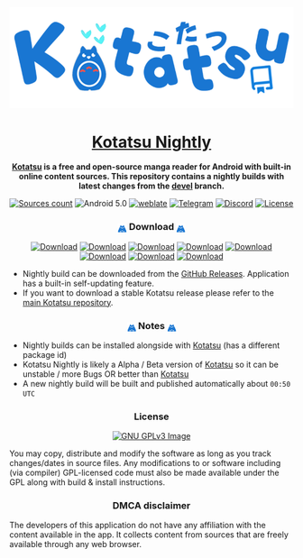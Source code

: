 <div align="center">

<a href="https://kotatsu.app">
    <img src="./.github/assets/vtuber.png" alt="Kotatsu Logo" title="Kotatsu" width="600"/>
</a>

# [Kotatsu Nightly](#)

**[Kotatsu](https://github.com/KotatsuApp/Kotatsu) is a free and open-source manga reader for Android with built-in online content sources. This repository contains a nightly builds with latest changes from the [devel](https://github.com/KotatsuApp/Kotatsu/commits/devel/) branch.**

[![Sources count](https://img.shields.io/badge/dynamic/yaml?url=https%3A%2F%2Fraw.githubusercontent.com%2FKotatsuApp%2Fkotatsu-parsers%2Frefs%2Fheads%2Fmaster%2F.github%2Fsummary.yaml&query=total&label=manga%20sources&color=%23E9321C)](https://github.com/KotatsuApp/kotatsu-parsers) ![Android 5.0](https://img.shields.io/badge/android-5.0+-brightgreen) [![weblate](https://hosted.weblate.org/widgets/kotatsu/-/strings/svg-badge.svg)](https://hosted.weblate.org/engage/kotatsu/) [![Telegram](https://img.shields.io/badge/chat-telegram-60ACFF)](https://t.me/kotatsuapp) [![Discord](https://img.shields.io/discord/898363402467045416?color=5865f2&label=discord)](https://discord.gg/NNJ5RgVBC5) [![License](https://img.shields.io/github/license/KotatsuApp/Kotatsu)](https://github.com/KotatsuApp/Kotatsu/blob/devel/LICENSE)

### <img src="./.github/app_icon.png" alt="Kotatsu Logo" width="16" style="vertical-align: bottom;"/> Download <img src="./.github/app_icon.png" alt="Kotatsu Logo" width="16" style="vertical-align: bottom;"/>

[![Download](https://rule34.xxx/counter/2.gif)](https://github.com/KotatsuApp/kotatsu-nightly/releases/latest) [![Download](https://rule34.xxx/counter/0.gif)](https://github.com/KotatsuApp/kotatsu-nightly/releases/latest) [![Download](https://rule34.xxx/counter/2.gif)](https://github.com/KotatsuApp/kotatsu-nightly/releases/latest) [![Download](https://rule34.xxx/counter/5.gif)](https://github.com/KotatsuApp/kotatsu-nightly/releases/latest) [![Download](https://rule34.xxx/counter/0.gif)](https://github.com/KotatsuApp/kotatsu-nightly/releases/latest) [![Download](https://rule34.xxx/counter/1.gif)](https://github.com/KotatsuApp/kotatsu-nightly/releases/latest) [![Download](https://rule34.xxx/counter/2.gif)](https://github.com/KotatsuApp/kotatsu-nightly/releases/latest) [![Download](https://rule34.xxx/counter/2.gif)](https://github.com/KotatsuApp/kotatsu-nightly/releases/latest) 

<div align="left">

* Nightly build can be downloaded from the [GitHub Releases](https://github.com/KotatsuApp/Kotatsu-Nightly/releases). Application has a built-in self-updating feature.
* If you want to download a stable Kotatsu release please refer to the [main Kotatsu repository](https://github.com/KotatsuApp/Kotatsu?tab=readme-ov-file#download).

</div>

### <img src="./.github/app_icon.png" alt="Kotatsu Logo" width="16" style="vertical-align: bottom;"/> Notes <img src="./.github/app_icon.png" alt="Kotatsu Logo" width="16" style="vertical-align: bottom;"/>

<div align="left">

* Nightly builds can be installed alongside with [Kotatsu](https://github.com/KotatsuApp/Kotatsu) (has a different package id)
* Kotatsu Nightly is likely a Alpha / Beta version of [Kotatsu](https://github.com/KotatsuApp/Kotatsu) so it can be unstable / more Bugs OR better than [Kotatsu](https://github.com/KotatsuApp/Kotatsu)
* A new nightly build will be built and published automatically about `00:50 UTC`

</div>

### License

[![GNU GPLv3 Image](https://www.gnu.org/graphics/gplv3-127x51.png)](http://www.gnu.org/licenses/gpl-3.0.en.html)

<div align="left">

You may copy, distribute and modify the software as long as you track changes/dates in source files. Any modifications to or software including (via compiler) GPL-licensed code must also be made available under the GPL along with build & install instructions.

</div>

### DMCA disclaimer

<div align="left">

The developers of this application do not have any affiliation with the content available in the app. It collects content from sources that are freely available through any web browser.

</div>
